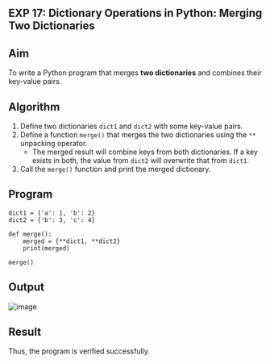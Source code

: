 ## EXP 17: Dictionary Operations in Python: Merging Two Dictionaries

## Aim
To write a Python program that merges **two dictionaries** and combines their key-value pairs.

## Algorithm
1. Define two dictionaries `dict1` and `dict2` with some key-value pairs.
2. Define a function `merge()` that merges the two dictionaries using the `**` unpacking operator.
   - The merged result will combine keys from both dictionaries. If a key exists in both, the value from `dict2` will overwrite that from `dict1`.
3. Call the `merge()` function and print the merged dictionary.

## Program
```
dict1 = {'a': 1, 'b': 2}
dict2 = {'b': 3, 'c': 4}

def merge():
    merged = {**dict1, **dict2}
    print(merged)

merge()
```

## Output
![image](https://github.com/user-attachments/assets/0309f28d-5fee-4a36-8d82-6c2fac2ad17d)

## Result
Thus, the program is verified successfully.
